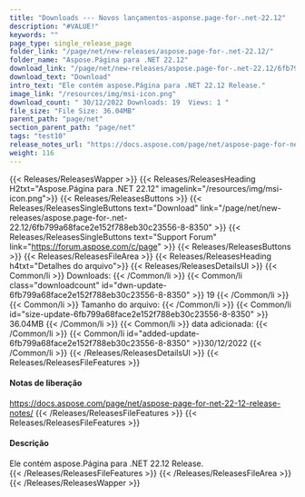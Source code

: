 ```yaml
---
title: "Downloads --- Novos lançamentos-asponse.page-for-.net-22.12" 
description: "#VALUE!" 
keywords: ""
page_type: single_release_page
folder_link: "/page/net/new-releases/aspose.page-for-.net-22.12/"
folder_name: "Aspose.Página para .NET 22.12" 
download_link: "/page/net/new-releases/aspose.page-for-.net-22.12/6fb799a68face2e152f788eb30c23556-8-8350"
download_text: "Download" 
intro_text: "Ele contém aspose.Página para .NET 22.12 Release." 
image_link: "/resources/img/msi-icon.png"
download_count: " 30/12/2022 Downloads: 19  Views: 1 "
file_size: "File Size: 36.04MB"
parent_path: "page/net"
section_parent_path: "page/net"
tags: "test10"
release_notes_url: "https://docs.aspose.com/page/net/aspose-page-for-net-22-12-release-notes/"
weight: 116
---
```

{{< Releases/ReleasesWapper >}}
{{< Releases/ReleasesHeading H2txt="Aspose.Página para .NET 22.12" imagelink="/resources/img/msi-icon.png">}}
{{< Releases/ReleasesButtons >}}
{{< Releases/ReleasesSingleButtons text="Download" link="/page/net/new-releases/aspose.page-for-.net-22.12/6fb799a68face2e152f788eb30c23556-8-8350" >}}
{{< Releases/ReleasesSingleButtons text="Support Forum" link="https://forum.aspose.com/c/page" >}}
{{< Releases/ReleasesButtons >}}
{{< Releases/ReleasesFileArea >}}
{{< Releases/ReleasesHeading h4txt="Detalhes do arquivo">}}
{{< Releases/ReleasesDetailsUl >}}
{{< Common/li >}} Downloads: {{< /Common/li >}}
{{< Common/li class="downloadcount" id="dwn-update-6fb799a68face2e152f788eb30c23556-8-8350" >}} 19 {{< /Common/li >}}
{{< Common/li >}} Tamanho do arquivo: {{< /Common/li >}}
{{< Common/li id="size-update-6fb799a68face2e152f788eb30c23556-8-8350" >}} 36.04MB {{< /Common/li >}}
{{< Common/li >}} data adicionada: {{< /Common/li >}}
{{< Common/li id="added-update-6fb799a68face2e152f788eb30c23556-8-8350" >}}30/12/2022 {{< /Common/li >}}
{{< /Releases/ReleasesDetailsUl >}}
{{< Releases/ReleasesFileFeatures >}}
<h4>Notas de liberação</h4>
<a href='https://docs.aspose.com/page/net/aspose-page-for-net-22-12-release-notes/'>https://docs.aspose.com/page/net/aspose-page-for-net-22-12-release-notes/</a>
{{< /Releases/ReleasesFileFeatures >}}
{{< Releases/ReleasesFileFeatures >}}
<h4>Descrição</h4>
<div class="HTMLDescription">Ele contém aspose.Página para .NET 22.12 Release.</div>
{{< /Releases/ReleasesFileFeatures >}}
{{< /Releases/ReleasesFileArea >}}
{{< /Releases/ReleasesWapper >}}
